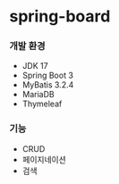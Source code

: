 # spring-board


### 개발 환경
+ JDK 17
+ Spring Boot 3
+ MyBatis 3.2.4
+ MariaDB
+ Thymeleaf


### 기능
+ CRUD
+ 페이지네이션
+ 검색
